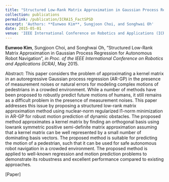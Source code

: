 ```yaml
---
title: "Structured Low-Rank Matrix Approximation in Gaussian Process Regression for Autonomous Robot Navigation"
collection: publications
permalink: /publication/ICRA15_FactSPSD
excerpt: 'Authors: **Eunwoo Kim**, Sungjoon Choi, and Songhwai Oh'
date: 2015-05-01
venue: 'IEEE International Conference on Robotics and Applications (ICRA)'
---
```

**Eunwoo Kim**, Sungjoon Choi, and Songhwai Oh, “Structured Low-Rank Matrix Approximation in Gaussian Process Regression for Autonomous Robot Navigation”, *in Proc. of the IEEE International Conference on Robotics and Applications (ICRA)*, May 2015.

Abstract: This paper considers the problem of approximating a kernel matrix in an autoregressive Gaussian process regression (AR-GP) in the presence of measurement noises or natural errors for modeling complex motions of pedestrians in a crowded environment. While a number of methods have been proposed to robustly predict future motions of humans, it still remains as a difficult problem in the presence of measurement noises. This paper addresses this issue by proposing a structured low-rank matrix approximation method using nuclear-norm regularized l1-norm minimization in AR-GP for robust motion prediction of dynamic obstacles. The proposed method approximates a kernel matrix by finding an orthogonal basis using lowrank symmetric positive semi-definite matrix approximation assuming that a kernel matrix can be well represented by a small number of dominating basis vectors. The proposed method is suitable for predicting the motion of a pedestrian, such that it can be used for safe autonomous robot navigation in a crowded environment. The proposed method is applied to well-known regression and motion prediction problems to demonstrate its robustness and excellent performance compared to existing approaches.

[Paper] 
